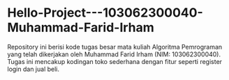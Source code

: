 # Hello-Project---103062300040-Muhammad-Farid-Irham
Repository ini berisi kode tugas besar mata kuliah Algoritma Pemrograman yang telah dikerjakan oleh Muhammad Farid Irham (NIM: 103062300040). Tugas ini mencakup kodingan toko sederhana dengan fitur seperti register login dan jual beli.
